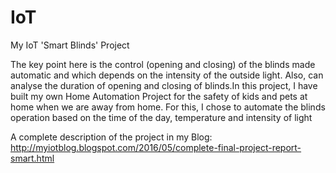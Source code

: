 # IoT
My IoT 'Smart Blinds' Project

The key point here is the control (opening and closing) of the blinds made automatic and which depends on the intensity of the outside light. Also, can analyse the duration of opening and closing of blinds.In this project, I have built my own Home Automation Project for the safety of kids and pets at home when we are away from home. For this, I chose to automate the blinds operation based on the time of the day, temperature and intensity of light

A complete description of the project in my Blog: http://myiotblog.blogspot.com/2016/05/complete-final-project-report-smart.html
